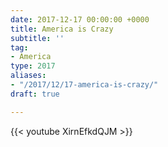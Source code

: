 ```yaml
---
date: 2017-12-17 00:00:00 +0000
title: America is Crazy
subtitle: ''
tag:
- America
type: 2017
aliases:
- "/2017/12/17-america-is-crazy/"
draft: true

---
```

{{< youtube XirnEfkdQJM >}}

